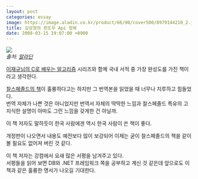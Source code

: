 ```yaml
---
layout: post
categories: essay
image: https://image.aladin.co.kr/product/66/90/cover500/8979144210_2.jpg
title: 김상형의 윈도우 Api 정복
date: 2008-03-15 19:07:00 +0900
---
```

![](https://image.aladin.co.kr/product/66/90/cover500/8979144210_2.jpg)  
*출처: [알라딘](https://www.aladin.co.kr/shop/wproduct.aspx?ISBN=8979144210&ttbkey=ttbcrazytazo1459001&COPYPaper=1)*

[이재규님의 C로 배우는 알고리즘](/essay/2008/03/15/algorithm-with-c.html) 시리즈와 함께 국내 서적 중 가장 완성도를 가진 책이라고 생각한다.

[찰스페졸드의 책](https://www.aladin.co.kr/shop/wproduct.aspx?ItemId=527863)이 훌륭하다고는 하지만 그 번역본을 읽었을 때 너무나 지루하고 힘들었다.  
번역 자체가 나쁜 것은 아니었지만 번역서 자체의 딱딱한 느낌과 찰스페졸드 특유의 고지식한 설명이 아마도 그런 느낌을 갖게한 건 아닐까.

이 책 저자도 말하듯이 한국 사람에겐 역시 한국 사람이 쓴 책이 좋다.

개정판이 나오면서 내용도 예전보다 많이 보강되어 이제는 굳이 찰스페졸드의 책을 같이 볼 필요도 없어져 버린 것 같다.

이 책 저자는 강컴에서 요새 많은 서평을 남겨주고 있다.  
서평들을 읽어 보면 DB와 .NET 프레임워크 쪽을 공부하고 계신 것 같은데 앞으로도 이 책과 같은 훌륭한 명서가 나오길 기대한다.